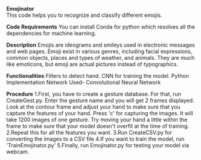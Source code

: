 **Emojinator**  
This code helps you to recognize and classify different emojis. 

**Code Requirements**
You can install Conda for python which resolves all the dependencies for machine learning.

**Description**
Emojis are ideograms and smileys used in electronic messages and web pages. Emoji exist in various genres, including facial expressions, common objects, places and types of weather, and animals. They are much like emoticons, but emoji are actual pictures instead of typographics.

**Functionalities**
Filters to detect hand.
CNN for training the model.
Python Implementation
Network Used- Convolutional Neural Network


**Procedure**
1.First, you have to create a gesture database. For that, run CreateGest.py. Enter the gesture name and you will get 2 frames displayed. Look at the contour frame and adjust your hand to make sure that you capture the features of your hand. Press 'c' for capturing the images. It will take 1200 images of one gesture. Try moving your hand a little within the frame to make sure that your model doesn't overfit at the time of training.
2.Repeat this for all the features you want.
3.Run CreateCSV.py for converting the images to a CSV file
4.If you want to train the model, run 'TrainEmojinator.py'
5.Finally, run Emojinator.py for testing your model via webcam.
